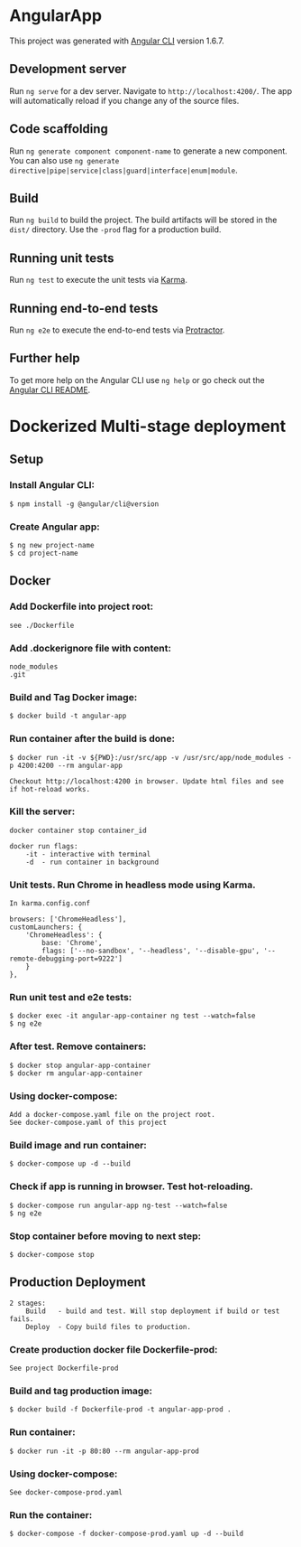 # AngularApp 

This project was generated with [Angular CLI](https://github.com/angular/angular-cli) version 1.6.7.

## Development server

Run `ng serve` for a dev server. Navigate to `http://localhost:4200/`. The app will automatically reload if you change any of the source files.

## Code scaffolding

Run `ng generate component component-name` to generate a new component. You can also use `ng generate directive|pipe|service|class|guard|interface|enum|module`.

## Build

Run `ng build` to build the project. The build artifacts will be stored in the `dist/` directory. Use the `-prod` flag for a production build.

## Running unit tests

Run `ng test` to execute the unit tests via [Karma](https://karma-runner.github.io).

## Running end-to-end tests

Run `ng e2e` to execute the end-to-end tests via [Protractor](http://www.protractortest.org/).

## Further help

To get more help on the Angular CLI use `ng help` or go check out the [Angular CLI README](https://github.com/angular/angular-cli/blob/master/README.md).


# Dockerized Multi-stage deployment

## Setup

### Install Angular CLI:

    $ npm install -g @angular/cli@version

### Create Angular app:

    $ ng new project-name
    $ cd project-name

## Docker

### Add Dockerfile into project root:

    see ./Dockerfile

### Add .dockerignore file with content:

    node_modules
    .git

### Build and Tag Docker image:

    $ docker build -t angular-app

### Run container after the build is done:

    $ docker run -it -v ${PWD}:/usr/src/app -v /usr/src/app/node_modules -p 4200:4200 --rm angular-app

    Checkout http://localhost:4200 in browser. Update html files and see if hot-reload works.

### Kill the server:

    docker container stop container_id

    docker run flags:
        -it - interactive with terminal
        -d  - run container in background

### Unit tests. Run Chrome in headless mode using Karma. 

    In karma.config.conf

    browsers: ['ChromeHeadless'],
    customLaunchers: {
        'ChromeHeadless': {
            base: 'Chrome',
            flags: ['--no-sandbox', '--headless', '--disable-gpu', '--remote-debugging-port=9222']
        }
    },

### Run unit test and e2e tests:

    $ docker exec -it angular-app-container ng test --watch=false
    $ ng e2e

### After test. Remove containers:

    $ docker stop angular-app-container
    $ docker rm angular-app-container

### Using docker-compose:

    Add a docker-compose.yaml file on the project root.
    See docker-compose.yaml of this project

### Build image and run container:

    $ docker-compose up -d --build

### Check if app is running in browser. Test hot-reloading.

    $ docker-compose run angular-app ng-test --watch=false
    $ ng e2e

### Stop container before moving to next step:

    $ docker-compose stop

## Production Deployment

    2 stages: 
        Build   - build and test. Will stop deployment if build or test fails.
        Deploy  - Copy build files to production.

### Create production docker file Dockerfile-prod:

    See project Dockerfile-prod

### Build and tag production image:

    $ docker build -f Dockerfile-prod -t angular-app-prod .

### Run container:

    $ docker run -it -p 80:80 --rm angular-app-prod

### Using docker-compose:
    
    See docker-compose-prod.yaml

### Run the container:

    $ docker-compose -f docker-compose-prod.yaml up -d --build

